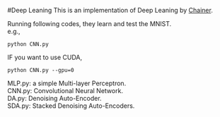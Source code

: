 #Deep Leaning
This is an implementation of Deep Leaning by [Chainer](http://chainer.org).  

Running following codes, they learn and test the MNIST.  
e.g.,  
```
python CNN.py 
```
IF you want to use CUDA,  
```
python CNN.py --gpu=0  
```

MLP.py: a simple Multi-layer Perceptron.  
CNN.py: Convolutional Neural Network.  
DA.py: Denoising Auto-Encoder.  
SDA.py: Stacked Denoising Auto-Encoders.
